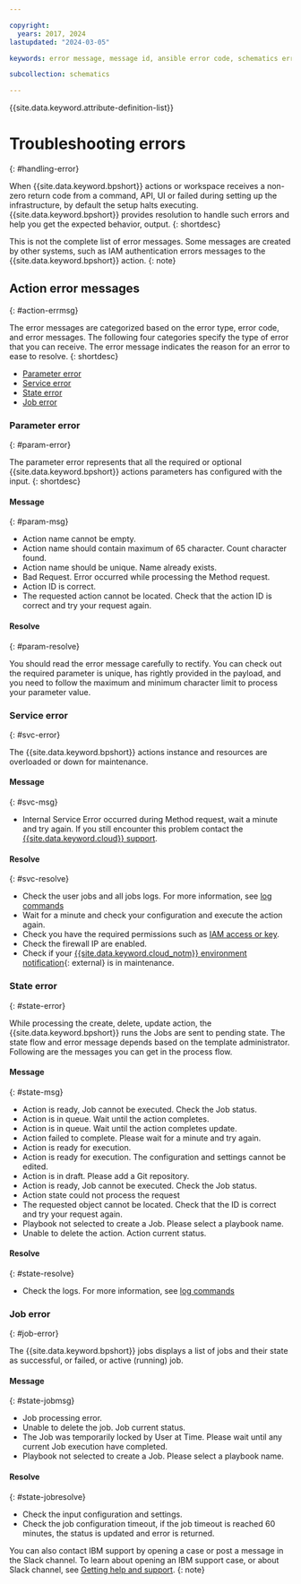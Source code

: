 ```yaml
---

copyright:
  years: 2017, 2024
lastupdated: "2024-03-05"

keywords: error message, message id, ansible error code, schematics error code

subcollection: schematics

---
```


{{site.data.keyword.attribute-definition-list}}


# Troubleshooting errors
{: #handling-error}

When {{site.data.keyword.bpshort}} actions or workspace receives a non-zero return code from a command, API, UI or failed during setting up the infrastructure, by default the setup halts executing. {{site.data.keyword.bpshort}} provides resolution to handle such errors and help you get the expected behavior, output.
{: shortdesc}

This is not the complete list of error messages. Some messages are created by other systems, such as IAM authentication errors messages to the {{site.data.keyword.bpshort}} action.
{: note}

## Action error messages
{: #action-errmsg}

The error messages are categorized based on the error type, error code, and error messages. The following four categories specify the type of error that you can receive. The error message indicates the reason for an error to ease to resolve.
{: shortdesc}

- [Parameter error](#param-error)
- [Service error](#svc-error)
- [State error](#state-error)
- [Job error](#job-error)

### Parameter error
{: #param-error}

The parameter error represents that all the required or optional {{site.data.keyword.bpshort}} actions parameters has configured with the input.
{: shortdesc}

#### Message
{: #param-msg}

- Action name cannot be empty.
- Action name should contain maximum of 65 character. Count character found.
- Action name should be unique. Name already exists.
- Bad Request. Error occurred while processing the Method request.
- Action ID is correct.
- The requested action cannot be located. Check that the action ID is correct and try your request again.

#### Resolve
{: #param-resolve}

You should read the error message carefully to rectify. You can check out the required parameter is unique, has rightly provided in the payload, and you need to follow the maximum and minimum character limit to process your parameter value.

### Service error
{: #svc-error}

The {{site.data.keyword.bpshort}} actions instance and resources are overloaded or down for maintenance. 

#### Message
{: #svc-msg}

- Internal Service Error occurred during Method request, wait a minute and try again. If you still encounter this problem contact the [{{site.data.keyword.cloud}} support](/docs/get-support?topic=get-support-using-avatar).

#### Resolve
{: #svc-resolve}

- Check the user jobs and all jobs logs. For more information, see [log commands](/docs/schematics?topic=schematics-schematics-cli-reference#schematics-logs-job)
- Wait for a minute and check your configuration and execute the action again.
- Check you have the required permissions such as [IAM access or key](/docs/schematics?topic=schematics-action-working).
- Check the firewall IP are enabled.
- Check if your [{{site.data.keyword.cloud_notm}} environment notification](/docs/get-support?topic=get-support-viewing-notifications){: external} is in maintenance.


### State error
{: #state-error}

While processing the create, delete, update action, the {{site.data.keyword.bpshort}} runs the Jobs are sent to pending state. The state flow and error message depends based on the template administrator. Following are the messages you can get in the process flow.

#### Message
{: #state-msg}

- Action is ready, Job cannot be executed. Check the Job status.
- Action is in queue. Wait until the action completes.
- Action is in queue. Wait until the action completes update.
- Action failed to complete. Please wait for a minute and try again.
- Action is ready for execution.
- Action is ready for execution. The configuration and settings cannot be edited.
- Action is in draft. Please add a Git repository.
- Action is ready, Job cannot be executed. Check the Job status.
- Action state could not process the request
- The requested object cannot be located. Check that the ID is correct and try your request again.
- Playbook not selected to create a Job. Please select a playbook name.
- Unable to delete the action. Action current status.

#### Resolve
{: #state-resolve}


- Check the logs. For more information, see [log commands](/docs/schematics?topic=schematics-schematics-cli-reference#schematics-logs-job)

### Job error
{: #job-error}

The {{site.data.keyword.bpshort}} jobs displays a list of jobs and their state as successful, or failed, or active (running) job.

#### Message
{: #state-jobmsg}

- Job processing error.
- Unable to delete the job. Job current status.
- The Job was temporarily locked by User at Time. Please wait until any current Job execution have completed.
- Playbook not selected to create a Job. Please select a playbook name.

#### Resolve
{: #state-jobresolve}

- Check the input configuration and settings.
- Check the job configuration timeout, if the job timeout is reached 60 minutes, the status is updated and error is returned.

You can also contact IBM support by opening a case or post a message in the Slack channel. To learn about opening an IBM support case, or about Slack channel, see [Getting help and support](/docs/schematics?topic=schematics-schematics-help).
{: note}



